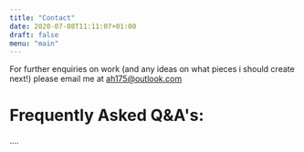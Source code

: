 ```yaml
---
title: "Contact"
date: 2020-07-08T11:11:07+01:00
draft: false
menu: "main"
---
```


For further enquiries on work (and any ideas on what pieces i should create next!) please email me at ah175@outlook.com

# Frequently Asked Q&A's:

....
